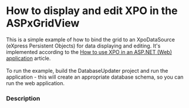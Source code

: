 # How to display and edit XPO in the ASPxGridView


<p>This is a simple example of how to bind the grid to an XpoDataSource (eXpress Persistent Objects) for data displaying and editing. It's implemented according to the <a href="https://www.devexpress.com/Support/Center/p/K18061">How to use XPO in an ASP.NET (Web) application</a> article.<br><br>To run the example, build the DatabaseUpdater project and run the application - this will create an appropriate database schema, so you can run the web application.</p>


<h3>Description</h3>

<p><br />
</p>

<br/>


